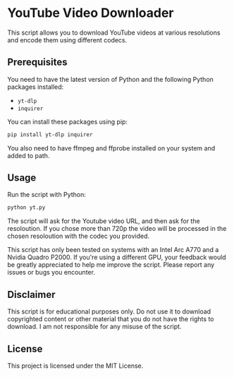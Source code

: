 # YouTube Video Downloader

This script allows you to download YouTube videos at various resolutions and encode them using different codecs.

## Prerequisites

You need to have the latest version of Python and the following Python packages installed:

- `yt-dlp`
- `inquirer`

You can install these packages using pip:

```bash
pip install yt-dlp inquirer
```

You also need to have ffmpeg and ffprobe installed on your system and added to path.

## Usage
Run the script with Python:
```bash
python yt.py
```

The script will ask for the Youtube video URL, and then ask for the resoloution. If you chose more than 720p the video will be processed in the chosen resoloution with the codec you provided.

This script has only been tested on systems with an Intel Arc A770 and a Nvidia Quadro P2000. If you're using a different GPU, your feedback would be greatly appreciated to help me improve the script. Please report any issues or bugs you encounter.

## Disclaimer
This script is for educational purposes only. Do not use it to download copyrighted content or other material that you do not have the rights to download. I am not responsible for any misuse of the script.

## License
This project is licensed under the MIT License.
